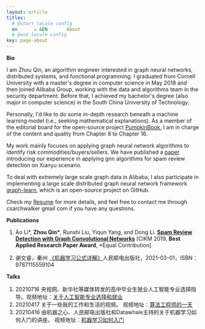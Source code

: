 ```yaml
---
layout: article
titles:
  # @start locale config
  en      : &EN       About
  # @end locale config
key: page-about
---
```



**Bio**

I am Zhou Qin, an algorithm engineer interested in graph neural networks, distributed systems, and functional programming. I graduated from Cornell University with a master's degree in computer science in May 2018 and then joined Alibaba Group, working with the data and algorithms team in the security department. Before that, I achieved my bachelor's degree (also major in computer science) in the South China University of Technology. 

Personally, I'd like to do some in-depth research beneath a machine learning model (i.e., seeking mathematical explanations). As a member of the editorial board for the open-source project [PumpkinBook](https://datawhalechina.github.io/pumpkin-book/#/), I am in charge of the content and quality from Chapter 8 to Chapter 16.

My work mainly focuses on applying graph neural network algorithms to identify risk commodities/buyers/sellers. We have published a [paper](https://arxiv.org/abs/1908.10679) introducing our experience in applying gnn algorithms for spam review detection on Xianyu scenario.

To deal with extremely large scale graph data in Alibaba, I also participate in implementing a large scale distributed graph neural network framework [graph-learn](https://github.com/alibaba/graph-learn), which is an open-source project on GitHub.

Check my [Resume](https://github.com/archwalker/archwalker.github.io/blob/master/_posts/Curriculum_Vitae.pdf) for more details, and feel free to contact me through csarchwalker <AT> gmail <DOT> com if you have any questions.

**Publications**

1. Ao Li\*, __Zhou Qin\*__, Runshi Liu, Yiqun Yang, and Dong Li. [**Spam Review Detection with Graph Convolutional Networks**](https://arxiv.org/abs/1908.10679) [CIKM 2019, **Best Applied Research Paper Award**, \*Equal Contribution]

2. 谢文睿，秦州 [《机器学习公式详解》](https://book.douban.com/subject/35381195/)人民邮电出版社，2021-03-01，ISBN：9787115559104



**Talks**

1. 20210716 央视网、新华社等媒体转发的高中毕业生就业人工智能专业选择指导。视频地址：[关于人工智能专业选择和就业](https://weibo.com/3266943013/KoG3vddrt)
2. 20210417 关于一些我的工作和生活的视频。 视频地址：[算法工程师的一天](https://www.bilibili.com/video/BV1u5411c7p1)
3. 20210416 由机器之心、人民邮电出版社和Datawhale主持的关于机器学习如何入门的讲座。 视频地址：[机器学习如何入门](https://www.bilibili.com/video/av757572959/) 
